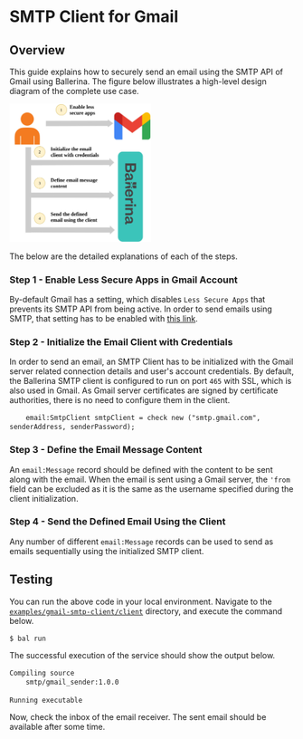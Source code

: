 # SMTP Client for Gmail

## Overview

This guide explains how to securely send an email using the SMTP API of Gmail using Ballerina. 
The figure below illustrates a high-level design diagram of the complete use case.

<img src="smtp-client-for-gmail.jpg" alt="Send an email using Gmail SMTP API" width="250"/>

The below are the detailed explanations of each of the steps.

### Step 1 - Enable Less Secure Apps in Gmail Account

By-default Gmail has a setting, which disables `Less Secure Apps` that prevents its SMTP API from being active. In order to send
emails using SMTP, that setting has to be enabled with [this link](https://myaccount.google.com/lesssecureapps).

### Step 2 - Initialize the Email Client with Credentials

In order to send an email, an SMTP Client has to be initialized with the Gmail server related connection details and user's
account credentials. By default, the Ballerina SMTP client is configured to run on port `465` with SSL, which is also used
in Gmail. As Gmail server certificates are signed by certificate authorities, there is no need to configure them in the
client.

```ballerina
    email:SmtpClient smtpClient = check new ("smtp.gmail.com", senderAddress, senderPassword);
```

### Step 3 - Define the Email Message Content

An `email:Message` record should be defined with the content to be sent along with the email. When the email is sent using
a Gmail server, the `'from` field can be excluded as it is the same as the username specified during the client initialization.

### Step 4 - Send the Defined Email Using the Client

Any number of different `email:Message` records can be used to send as emails sequentially using the initialized SMTP client.

## Testing

You can run the above code in your local environment. Navigate to the
[`examples/gmail-smtp-client/client`](./client) directory, and execute the command below.
```shell
$ bal run
```

The successful execution of the service should show the output below.
```shell
Compiling source
	smtp/gmail_sender:1.0.0

Running executable
```

Now, check the inbox of the email receiver. The sent email should be available after some time.
